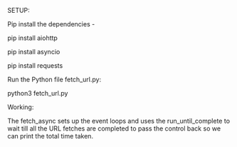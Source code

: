 <!-- MINIMAL SCRAPER for Product Analysis

Asyncio

TASK:
1. Use async libraries to get all the links on a given webpage
2. Get the parsed links
3. Minimal scraper project



Input takes the depth parameter
That level of depth should be traversed to get the links
 -->
 
 SETUP:
 
Pip install the dependencies - 
 
pip install aiohttp

pip install asyncio

pip install requests
 
 
Run the Python file fetch_url.py:
 
python3 fetch_url.py
 
Working:
 
The fetch_async sets up the event loops and uses the run_until_complete to wait till all the URL fetches are completed to pass the control back so we can print the total time taken.
